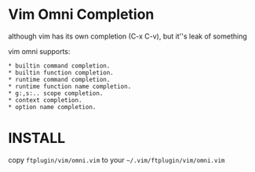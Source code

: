 
Vim Omni Completion
===================
although vim has its own completion (C-x C-v), but it''s leak of something

vim omni supports:

    * builtin command completion.
    * builtin function completion.
    * runtime command completion.
    * runtime function name completion.
    * g:,s:.. scope completion.
    * context completion.
    * option name completion.

INSTALL
=======

copy `ftplugin/vim/omni.vim` to your `~/.vim/ftplugin/vim/omni.vim`
